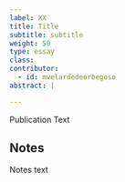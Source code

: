 ```yaml
---
label: XX
title: Title
subtitle: subtitle
weight: 50
type: essay
class:
contributor:
  - id: mvelardedeorbegoso
abstract: |

---
```


Publication Text


## Notes

Notes text

